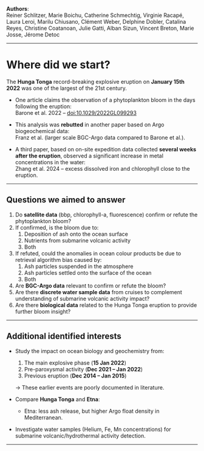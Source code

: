
**Authors**:  
Reiner Schlitzer, Marie Boichu, Catherine Schmechtig, Virginie Racapé, Laura Leroi, Marilu Chiusano, Clément Weber, Delphine Dobler, Catalina Reyes, Christine Coatanoan, Julie Gatti, Alban Sizun, Vincent Breton, Marie Josse, Jérome Detoc  

---

# Where did we start?

The **Hunga Tonga** record-breaking explosive eruption on **January 15th 2022** was one of the largest of the 21st century.

- One article claims the observation of a phytoplankton bloom in the days following the eruption:  
  Barone et al. 2022 – [doi:10.1029/2022GL099293](https://doi.org/10.1029/2022GL099293)  

- This analysis was **rebutted** in another paper based on Argo biogeochemical data:  
  Franz et al. (larger scale BGC-Argo data compared to Barone et al.).

- A third paper, based on on-site expedition data collected **several weeks after the eruption**, observed a significant increase in metal concentrations in the water:  
  Zhang et al. 2024 – excess dissolved iron and chlorophyll close to the eruption.

---

## Questions we aimed to answer

1. Do **satellite data** (bbp, chlorophyll-a, fluorescence) confirm or refute the phytoplankton bloom?  
2. If confirmed, is the bloom due to:  
   1. Deposition of ash onto the ocean surface  
   2. Nutrients from submarine volcanic activity  
   3. Both  
3. If refuted, could the anomalies in ocean colour products be due to retrieval algorithm bias caused by:  
   1. Ash particles suspended in the atmosphere  
   2. Ash particles settled onto the surface of the ocean  
   3. Both  
4. Are **BGC-Argo data** relevant to confirm or refute the bloom?  
5. Are there **discrete water sample data** from cruises to complement understanding of submarine volcanic activity impact?  
6. Are there **biological data** related to the Hunga Tonga eruption to provide further bloom insight?

---

## Additional identified interests

- Study the impact on ocean biology and geochemistry from:
  1. The main explosive phase (**15 Jan 2022**)
  2. Pre-paroxysmal activity (**Dec 2021 – Jan 2022**)
  3. Previous eruption (**Dec 2014 – Jan 2015**)  

  → These earlier events are poorly documented in literature.

- Compare **Hunga Tonga** and **Etna**:
  - Etna: less ash release, but higher Argo float density in Mediterranean.

- Investigate water samples (Helium, Fe, Mn concentrations) for submarine volcanic/hydrothermal activity detection.

---